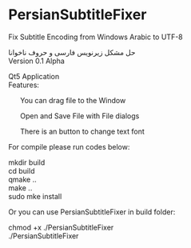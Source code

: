 # PersianSubtitleFixer
Fix Subtitle Encoding from Windows Arabic to UTF-8

حل مشکل زیرنویس فارسی و حروف ناخوانا
<br>
Version 0.1 Alpha

Qt5 Application  <br>
Features:
<ul>You can drag file to the Window </ul>
<ul> Open and Save File with File dialogs </ul>
<ul> There is an button to change text font </ul>

For compile please run codes below:

mkdir build <br>
cd build <br>
qmake .. <br>
make .. <br>
sudo mke install  <br>


Or you can use PersianSubtitleFixer in build folder: <br>

chmod +x ./PersianSubtitleFixer <br>
./PersianSubtitleFixer <br>

